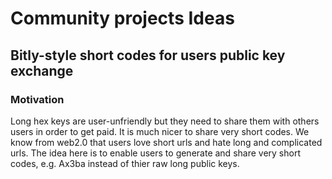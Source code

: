 # Community projects Ideas

## Bitly-style short codes for users public key exchange

### Motivation
Long hex keys are user-unfriendly but they need to share them with others users in order to get paid.
It is much nicer to share very short codes. We know from web2.0 that users love short urls and hate long and complicated urls.
The idea here is to enable users to generate and share very short codes, e.g. Ax3ba instead of thier raw long public keys.




